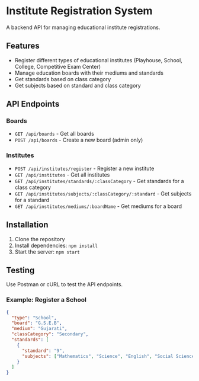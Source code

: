 # Institute Registration System

A backend API for managing educational institute registrations.

## Features
- Register different types of educational institutes (Playhouse, School, College, Competitive Exam Center)
- Manage education boards with their mediums and standards
- Get standards based on class category
- Get subjects based on standard and class category

## API Endpoints

### Boards
- `GET /api/boards` - Get all boards
- `POST /api/boards` - Create a new board (admin only)

### Institutes
- `POST /api/institutes/register` - Register a new institute
- `GET /api/institutes` - Get all institutes
- `GET /api/institutes/standards/:classCategory` - Get standards for a class category
- `GET /api/institutes/subjects/:classCategory/:standard` - Get subjects for a standard
- `GET /api/institutes/mediums/:boardName` - Get mediums for a board

## Installation

1. Clone the repository
2. Install dependencies: `npm install`
3. Start the server: `npm start`

## Testing

Use Postman or cURL to test the API endpoints.

### Example: Register a School
```json
{
  "type": "School",
  "board": "G.S.E.B",
  "medium": "Gujarati",
  "classCategory": "Secondary",
  "standards": [
    {
      "standard": "9",
      "subjects": ["Mathematics", "Science", "English", "Social Science"]
    }
  ]
}

